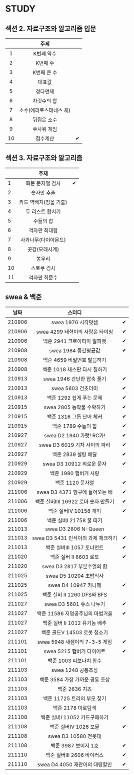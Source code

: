 # STUDY



## 섹션 2. 자료구조와 알고리즘 입문

|      |          주제           |      |
| :--: | :---------------------: | :--: |
|  1   |       K번째 약수        |      |
|  2   |        K번째 수         |      |
|  3   |       K번째 큰 수       |      |
|  4   |         대표값          |      |
|  5   |        정다면체         |      |
|  6   |       자릿수의 합       |      |
|  7   | 소수(에라토스테네스 체) |      |
|  8   |       뒤집은 소수       |      |
|  9   |       주사위 게임       |      |
|  10  |        점수계산         |  ✔   |



## 섹션 3. 자료구조와 알고리즘

|      |          주제          |      |
| ---- | :--------------------: | :--: |
| 1    |    회문 문자열 검사    |  ✔   |
| 2    |      숫자만 추출       |      |
| 3    | 카드 역배치(정올 기출) |      |
| 4    |    두 리스트 합치기    |      |
| 5    |       수들의 합        |      |
| 6    |     격자판 최대합      |      |
| 7    |  사과나무(다이아몬드)  |      |
| 8    |     곳감(모래시계)     |      |
| 9    |         봉우리         |      |
| 10   |      스토쿠 검사       |      |
| 11   |     격자판 회문수      |      |



## swea & 백준

|  날짜  |               스터디                |      |
| :----: | :---------------------------------: | :--: |
| 210906 |         swea 1976 시각덧셈          |  ✔   |
| 210906 |  swea 4299 태혁이의 사랑은 타이밍   |  ✔   |
| 210906 |     백준 2941 크로아티아 알파벳     |  ✔   |
| 210908 |        swea 1984 중간평균값         |  ✔   |
| 210908 |     백준 4659 비밀번호 발음하기     |      |
| 210908 |    백준 1018 체스판 다시 칠하기     |      |
| 210913 |     swea 1946 간단한 압축 풀기      |  ✔   |
| 210913 |         swea 5603 건초더미          |  ✔   |
| 210913 |      백준 1292 쉽게 푸는 문제       |  ✔   |
| 210915 |      swea 2805 농작물 수확하기      |  ✔   |
| 210915 |      백준 1316 그룹 단어 체커       |  ✔   |
| 210915 |         백준 1789 수들의 합         |  ✔   |
| 210927 |      swea D2 1940 가랏! RC카!       |  ✔   |
| 210927 |    swea D3 6019 기차 사이의 파리    |  ✔   |
| 210927 |         백준 2839 설탕 배달         |  ✔   |
| 210929 |      swea D3 10912 외로운 문자      |  ✔   |
| 210929 |        백준 1980 햄버거 사랑        |      |
| 210929 |          백준 1120 문자열           |  ✔   |
| 211006 |   swea D3 4371 항구에 들어오는 배   |  ✔   |
| 211006 | 백준 실버ⅢI 16922 로마 숫자 만들기  |  ✔   |
| 211006 |        백준 실버Ⅳ 10158 개미        |  ✔   |
| 211006 |      백준 실버Ⅰ 21758 꿀 따기       |      |
| 211013 |        swea D3 2806 N-Queen         |      |
| 211013 | swea D3 5431 민석이의 과제 체크하기 |  ✔   |
| 211013 |      백준 실버Ⅲ 1057 토너먼트       |  ✔   |
| 211020 |        백준 실버 Ⅱ 6603 로또        |  ✔   |
| 211020 |     swea D3 2817 부분수열의 합      |      |
| 211025 |       swea D5 10204 초밥식사        |      |
| 211025 |        swea D4 10947 카나페         |  ✔   |
| 211025 |     백준 실버 Ⅱ 1260 DFS와 BFS      |      |
| 211027 |      swea D3 5601 쥬스 나누기       |  ✔   |
| 211027 |  백준 11586 지영공주님의 마법거울   |  ✔   |
| 211027 |    백준 실버 Ⅱ 1012 유기농 배추     |      |
| 211027 |    백준 골드Ⅴ 14503 로봇 청소기     |      |
| 211101 |    swea 5948 새샘이의 7-3-5 게임    |  ✔   |
| 211101 |      swea 5215 햄버거 다이어트      |  ✔   |
| 211101 |       백준 1003 피보나치 함수       |      |
| 211103 |         swea 1248 공통조상          |      |
| 211103 |   백준 3584 가장 가까운 공통 조상   |      |
| 211103 |           백준 2636 치즈            |      |
| 211103 |     백준 11725 트리의 부모 찾기     |      |
| 211103 |         백준 2178 미로탐색          |  ✔   |
| 211108 |    백준 실버Ⅰ 11052 카드구매하기    |      |
| 211108 |        백준 실버Ⅳ 1026 보물         |  ✔   |
| 211108 |        swea D3 10580 전봇대         |      |
| 211108 |        백준 3987 보이저 1호         |  ✔   |
| 211110 |      백준 실버Ⅲ 2606 바이러스       |  ✔   |
| 211110 |   swea D4 4050 재관이의 대량할인    |  ✔   |

